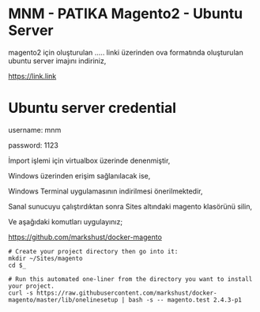 # MNM - PATIKA Magento2 - Ubuntu Server 

magento2 için oluşturulan ..... linki üzerinden ova formatında oluşturulan ubuntu server imajını indiriniz,

https://link.link


# Ubuntu server credential

username: mnm

password: 1123

İmport işlemi için virtualbox üzerinde denenmiştir,

Windows üzerinden erişim sağlanılacak ise, 

Windows Terminal uygulamasının indirilmesi önerilmektedir,


Sanal sunucuyu çalıştırdıktan sonra Sites altındaki magento klasörünü silin, 

Ve aşağıdaki komutları uygulayınız;

https://github.com/markshust/docker-magento

```
# Create your project directory then go into it:
mkdir ~/Sites/magento
cd $_

# Run this automated one-liner from the directory you want to install your project.
curl -s https://raw.githubusercontent.com/markshust/docker-magento/master/lib/onelinesetup | bash -s -- magento.test 2.4.3-p1
```



